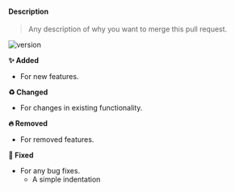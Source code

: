 #### Description

> Any description of why you want to merge this pull request.

![version](https://img.shields.io/badge/version-v0.0.0-EBCB8B?style=for-the-badge)

**✨ Added**

-   For new features.

**♻️ Changed**

-   For changes in existing functionality.

**🔥 Removed**

-   For removed features.

**🐛 Fixed**

-   For any bug fixes.
    -   A simple indentation
